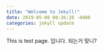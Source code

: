 ```yaml
---
title: "Welcome to Jekyll!"
date: 2019-05-08 08:26:28 -0400
categories: jekyll update
---
```


This is test page.
입니다. 되는거 맞니? 
